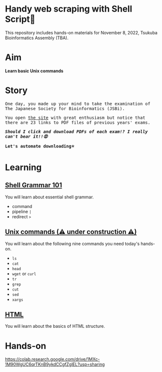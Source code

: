 # Handy web scraping with Shell Script🍰

This repository includes hands-on materials for November 8, 2022, Tsukuba Bioinformatics Assembly (TBA).

# Aim

**Learn basic Unix commands**

# Story
<samp>

One day, you made up your mind to take the examination of The Japanese Society for Bioinformatics (JSBi).

You open [the site](https://www.jsbi.org/activity/nintei/sankou_mondai_kako/) with great enthusiasm but notice that there are 23 links to PDF files of previous years' exams.

***Should I click and download PDFs of each exam!? I really can't bear it!!😡***

**Let's automate downloading⭐**

</samp>

# Learning

## [Shell Grammar 101](https://github.com/akikuno/TBA-20221108/blob/main/contents/015-shellscript.md)

You will learn about essential shell grammar.

- command
- pipeline `|`
- redirect `>`

## [Unix commands (⚠ under construction ⚠)](https://github.com/akikuno/TBA-20221108/blob/main/contents/025-unix-commands.md)

You will learn about the following nine commands you need today's hands-on.

- `ls`
- `cat`
- `head`
- `wget` or `curl`
- `tr`
- `grep`
- `cut`
- `sed`
- `xargs`

## [HTML](https://github.com/akikuno/TBA-20221108/blob/main/contents/035-html.md)

You will learn about the basics of HTML structure.

# Hands-on

https://colab.research.google.com/drive/1MXc-1M90WgUC6qrTKnB9ykdCCgfZglEL?usp=sharing
